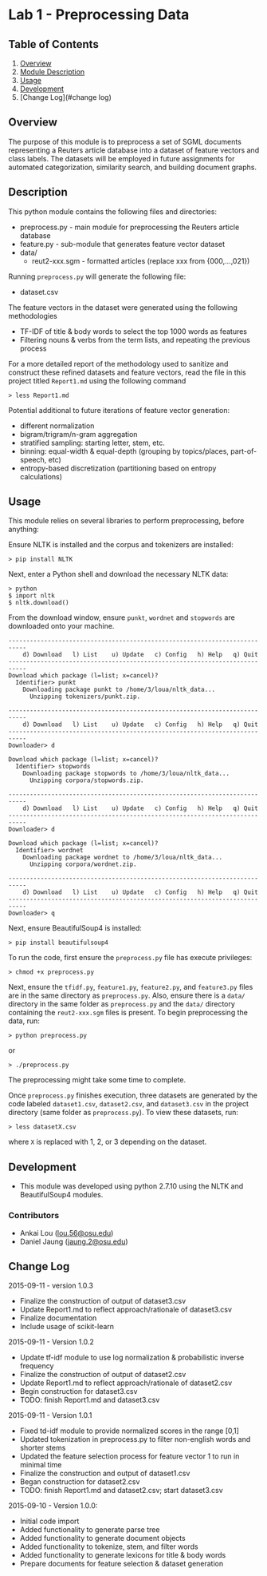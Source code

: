 Lab 1 - Preprocessing Data
==========================

## Table of Contents
1. [Overview](#overview)
2. [Module Description](#description)
3. [Usage](#usage)
4. [Development](#development)
5. [Change Log](#change log)

## Overview
The purpose of this module is to preprocess a set of SGML documents representing a Reuters article database into a dataset of feature vectors and class labels. The datasets will be employed in future assignments for automated categorization, similarity search, and building document graphs.

## Description
This python module contains the following files and directories:

* preprocess.py - main module for preprocessing the Reuters article database
* feature.py - sub-module that generates feature vector dataset
* data/
    * reut2-xxx.sgm - formatted articles (replace xxx from {000,...,021})

Running `preprocess.py` will generate the following file:

* dataset.csv

The feature vectors in the dataset were generated using the following methodologies

* TF-IDF of title & body words to select the top 1000 words as features
* Filtering nouns & verbs from the term lists, and repeating the previous process

For a more detailed report of the methodology used to sanitize and construct these refined datasets and feature vectors, read the file in this project titled `Report1.md` using the following command

```
> less Report1.md
```

Potential additional to future iterations of feature vector generation:

* different normalization
* bigram/trigram/n-gram aggregation
* stratified sampling: starting letter, stem, etc.
* binning: equal-width & equal-depth (grouping by topics/places, part-of-speech, etc)
* entropy-based discretization (partitioning based on entropy calculations)

## Usage
This module relies on several libraries to perform preprocessing, before anything:

Ensure NLTK is installed and the corpus and tokenizers are installed:

```
> pip install NLTK
```

Next, enter a Python shell and download the necessary NLTK data:

```
> python
$ import nltk
$ nltk.download()
```

From the download window, ensure `punkt`, `wordnet` and `stopwords` are downloaded onto your machine.

```
---------------------------------------------------------------------------
    d) Download   l) List    u) Update   c) Config   h) Help   q) Quit
---------------------------------------------------------------------------
Download which package (l=list; x=cancel)?
  Identifier> punkt
    Downloading package punkt to /home/3/loua/nltk_data...
      Unzipping tokenizers/punkt.zip.

---------------------------------------------------------------------------
    d) Download   l) List    u) Update   c) Config   h) Help   q) Quit
---------------------------------------------------------------------------
Downloader> d

Download which package (l=list; x=cancel)?
  Identifier> stopwords
    Downloading package stopwords to /home/3/loua/nltk_data...
      Unzipping corpora/stopwords.zip.

---------------------------------------------------------------------------
    d) Download   l) List    u) Update   c) Config   h) Help   q) Quit
---------------------------------------------------------------------------
Downloader> d

Download which package (l=list; x=cancel)?
  Identifier> wordnet
    Downloading package wordnet to /home/3/loua/nltk_data...
      Unzipping corpora/wordnet.zip.

---------------------------------------------------------------------------
    d) Download   l) List    u) Update   c) Config   h) Help   q) Quit
---------------------------------------------------------------------------
Downloader> q
```

Next, ensure BeautifulSoup4 is installed:

```
> pip install beautifulsoup4
```

To run the code, first ensure the `preprocess.py` file has execute privileges:

```
> chmod +x preprocess.py
```

Next, ensure the `tfidf.py`, `feature1.py`, `feature2.py`, and `feature3.py` files are in the same directory as `preprocess.py`. Also,
ensure there is a `data/` directory in the same folder as `preprocess.py` and the `data/` directory containing the `reut2-xxx.sgm` files is present. To begin preprocessing the data, run:

```
> python preprocess.py
```

or

```
> ./preprocess.py
```

The preprocessing might take some time to complete.

Once `preprocess.py` finishes execution, three datasets are generated by the code labeled `dataset1.csv`, `dataset2.csv`, and `dataset3.csv` in the project directory (same folder as `preprocess.py`). To view these datasets, run:

```
> less datasetX.csv
```

where `X` is replaced with 1, 2, or 3 depending on the dataset.

## Development
* This module was developed using python 2.7.10 using the NLTK and BeautifulSoup4 modules.

### Contributors
* Ankai Lou (lou.56@osu.edu)
* Daniel Jaung (jaung.2@osu.edu)

## Change Log
2015-09-11 - version 1.0.3

* Finalize the construction of output of dataset3.csv
* Update Report1.md to reflect approach/rationale of dataset3.csv
* Finalize documentation
* Include usage of scikit-learn

2015-09-11 - Version 1.0.2

* Update tf-idf module to use log normalization & probabilistic inverse frequency
* Finalize the construction of output of dataset2.csv
* Update Report1.md to reflect approach/rationale of dataset2.csv
* Begin construction for dataset3.csv
* TODO: finish Report1.md and dataset3.csv

2015-09-11 - Version 1.0.1

* Fixed td-idf module to provide normalized scores in the range [0,1]
* Updated tokenization in preprocess.py to filter non-english words and shorter stems
* Updated the feature selection process for feature vector 1 to run in minimal time
* Finalize the construction and output of dataset1.csv
* Began construction for dataset2.csv
* TODO: finish Report1.md and dataset2.csv; start dataset3.csv

2015-09-10 - Version 1.0.0:

* Initial code import
* Added functionality to generate parse tree
* Added functionality to generate document objects
* Added functionality to tokenize, stem, and filter words
* Added functionality to generate lexicons for title & body words
* Prepare documents for feature selection & dataset generation
